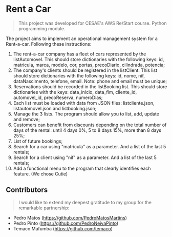 # Rent a Car
>This project was developed for CESAE's AWS Re/Start course. Python programming module. 

The project aims to implement an operational management system for a Rent-a-car. Following these instructions:

1. The rent-a-car company has a fleet of cars represented by the listAutomovel. This should store dictionaries with the following keys: id, matricula, marca, modelo, cor, portas, precoDiario, cilindrada, potencia;
2. The company's clients should be registered in the listClient. This list should store dictionaries with the following keys: id, nome, nif, dataNascimento, telefone, email. 
Note: phone and email must be unique;
3. Reservations should be recorded in the listBooking list. This should store dictionaries with the keys: data_inicio, data_fim, cliente_id, automovel_id, precoReserva, numeroDias;
4. Each list must be loaded with data from JSON files: listcliente.json, listautomovel.json and
listbooking.json;
5. Manage the 3 lists. The program should allow you to list, add, update and remove;
6. Customers can benefit from discounts depending on the total number of days of the rental: until 4 days 0%, 5 to 8 days 15%, more than 8 days 25%;
7. List of future bookings;
8. Search for a car using "matricula" as a parameter. And a list of the last 5 rentals;
9. Search for a client using "nif" as a parameter. And a list of the last 5 rentals;
10. Add a functional menu to the program that clearly identifies each feature. (We chose Cutie)

## Contributors

>I would like to extend my deepest gratitude to my group for the remarkable partnership:

* Pedro Matos (https://github.com/PedroMatosMartins)
* Pedro Pinto (https://github.com/PedroNeivaPinto)
* Temaco Mafumba (https://github.com/temaco)
